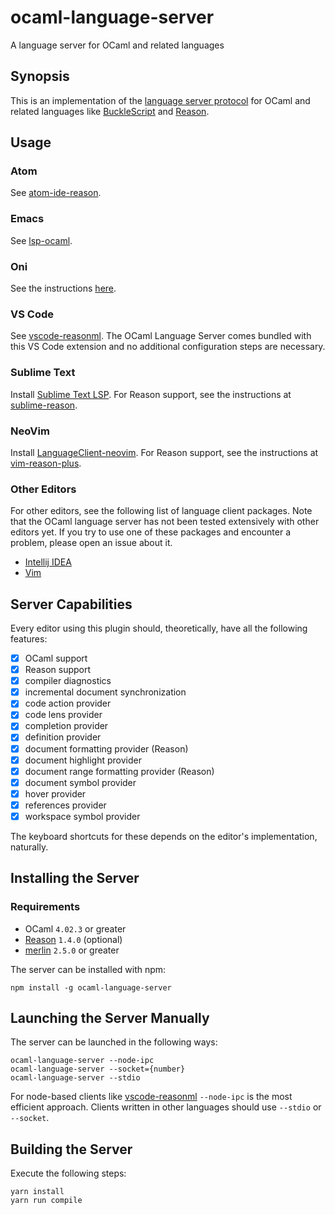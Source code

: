 # ocaml-language-server

A language server for OCaml and related languages

## Synopsis

This is an implementation of the [language server
protocol](https://github.com/Microsoft/language-server-protocol) for OCaml and
related languages like [BuckleScript](http://bucklescript.github.io/bucklescript)
and [Reason](https://facebook.github.io/reason).

## Usage

### Atom

See [atom-ide-reason](https://github.com/zaaack/atom-ide-reason).

### Emacs

See [lsp-ocaml](https://github.com/emacs-lsp/lsp-ocaml).

### Oni

See the instructions [here](https://github.com/bryphe/oni/wiki/Language-Support#reason-and-ocaml).

### VS Code

See [vscode-reasonml](https://github.com/freebroccolo/vscode-reasonml). The
OCaml Language Server comes bundled with this VS Code extension and no
additional configuration steps are necessary.

### Sublime Text

Install [Sublime Text LSP](https://github.com/tomv564/LSP). For Reason support,
see the instructions at
[sublime-reason](https://github.com/reasonml-editor/sublime-reason).

### NeoVim

Install [LanguageClient-neovim](https://github.com/autozimu/LanguageClient-neovim).
For Reason support, see the instructions at
[vim-reason-plus](https://github.com/reasonml-editor/vim-reason-plus).

### Other Editors

For other editors, see the following list of language client packages. Note that
the OCaml language server has not been tested extensively with other editors
yet. If you try to use one of these packages and encounter a problem, please
open an issue about it.

- [Intellij IDEA](https://github.com/gtache/intellij-lsp)
- [Vim](https://github.com/prabirshrestha/vim-lsp)

## Server Capabilities

Every editor using this plugin should, theoretically, have all the following features:

- [x] OCaml support
- [x] Reason support
- [x] compiler diagnostics
- [x] incremental document synchronization
- [x] code action provider
- [x] code lens provider
- [x] completion provider
- [x] definition provider
- [x] document formatting provider (Reason)
- [x] document highlight provider
- [x] document range formatting provider (Reason)
- [x] document symbol provider
- [x] hover provider
- [x] references provider
- [x] workspace symbol provider

The keyboard shortcuts for these depends on the editor's implementation, naturally.

## Installing the Server

### Requirements

- OCaml `4.02.3` or greater
- [Reason](https://github.com/facebook/reason) `1.4.0` (optional)
- [merlin](https://github.com/the-lambda-church/merlin) `2.5.0` or greater

The server can be installed with npm:

```
npm install -g ocaml-language-server
```

## Launching the Server Manually

The server can be launched in the following ways:

```
ocaml-language-server --node-ipc
ocaml-language-server --socket={number}
ocaml-language-server --stdio
```

For node-based clients like
[vscode-reasonml](https://github.com/freebroccolo/vscode-reasonml) `--node-ipc`
is the most efficient approach. Clients written in other languages should use
`--stdio` or `--socket`.

## Building the Server

Execute the following steps:

```
yarn install
yarn run compile
```
